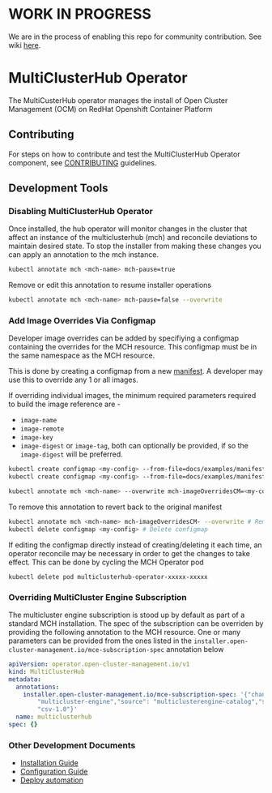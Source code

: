 [comment]: # ( Copyright Contributors to the Open Cluster Management project ) 

# WORK IN PROGRESS

We are in the process of enabling this repo for community contribution. See wiki [here](https://open-cluster-management.io/concepts/architecture/). 

# MultiClusterHub Operator

The MultiCusterHub operator manages the install of Open Cluster Management (OCM) on RedHat Openshift Container Platform 

## Contributing

For steps on how to contribute and test the MultiClusterHub Operator component, see [CONTRIBUTING](./CONTRIBUTING.md) guidelines.

## Development Tools
### Disabling MultiClusterHub Operator

Once installed, the hub operator will monitor changes in the cluster that affect an instance of the multiclusterhub (mch) and reconcile deviations to maintain desired state. To stop the installer from making these changes you can apply an annotation to the mch instance.
```bash
kubectl annotate mch <mch-name> mch-pause=true
```

Remove or edit this annotation to resume installer operations
```bash
kubectl annotate mch <mch-name> mch-pause=false --overwrite
```

### Add Image Overrides Via Configmap  

Developer image overrides can be added by specifiying a configmap containing the overrides for the MCH resource. This configmap must be in the same namespace as the MCH resource.

This is done by creating a configmap from a new [manifest](https://github.com/stolostron/pipeline/tree/2.5-integration/snapshots). A developer may use this to override any 1 or all images.


If overriding individual images, the minimum required parameters required to build the image reference are - 

- `image-name`
- `image-remote`
- `image-key`
- `image-digest` or `image-tag`, both can optionally be provided, if so the `image-digest` will be preferred.

```bash
kubectl create configmap <my-config> --from-file=docs/examples/manifest-oneimage.json # Override 1 image example
kubectl create configmap <my-config> --from-file=docs/examples/manifest-allimages.json # Overriding all images example

kubectl annotate mch <mch-name> --overwrite mch-imageOverridesCM=<my-config> # Provide the configmap as an override to the MCH
```

To remove this annotation to revert back to the original manifest
```bash
kubectl annotate mch <mch-name> mch-imageOverridesCM- --overwrite # Remove annotation
kubectl delete configmap <my-config> # Delete configmap
```

If editing the configmap directly instead of creating/deleting it each time, an operator reconcile may be necessary in order to get the changes to take effect. This can be done by cycling the MCH Operator pod

```
kubectl delete pod multiclusterhub-operator-xxxxx-xxxxx
```

### Overriding MultiCluster Engine Subscription

The multicluster engine subscription is stood up by default as part of a standard MCH installation. The spec of the subscription can be overriden by providing the following annotation to the MCH resource. One or many parameters can be provided from the ones listed in the `installer.open-cluster-management.io/mce-subscription-spec` annotation below

```yaml
apiVersion: operator.open-cluster-management.io/v1
kind: MultiClusterHub
metadata:
  annotations:
    installer.open-cluster-management.io/mce-subscription-spec: '{"channel": "stable-2.0","installPlanApproval": "Manual","name":
      	"multicluster-engine","source": "multiclusterengine-catalog","sourceNamespace": "catalogsourcenamespace","startingCSV":
      	"csv-1.0"}'
  name: multiclusterhub
spec: {}
```
### Other Development Documents

- [Installation Guide](/docs/installation.md)
- [Configuration Guide](/docs/configuration.md)
- [Deploy automation](https://github.com/stolostron/deploy)

